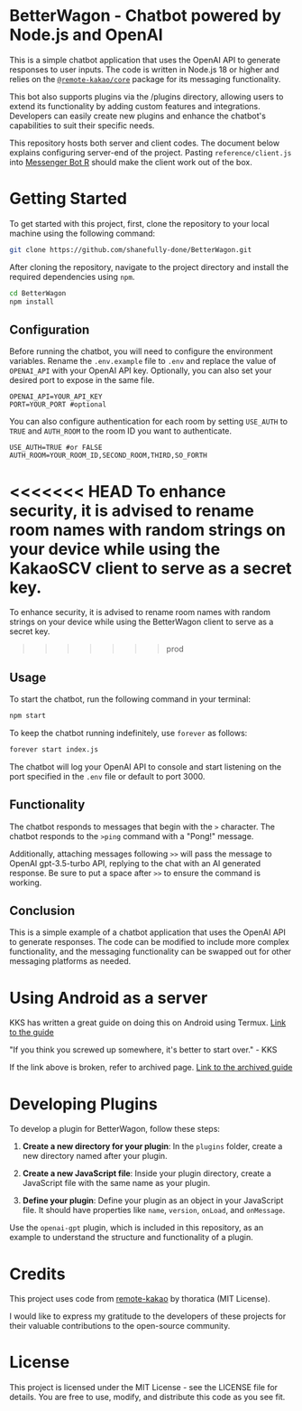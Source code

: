 # BetterWagon - Chatbot powered by Node.js and OpenAI

This is a simple chatbot application that uses the OpenAI API to generate responses to user inputs. The code is written in Node.js 18 or higher and relies on the [`@remote-kakao/core`](https://github.com/remote-kakao/core) package for its messaging functionality.

This bot also supports plugins via the /plugins directory, allowing users to extend its functionality by adding custom features and integrations. Developers can easily create new plugins and enhance the chatbot's capabilities to suit their specific needs.

This repository hosts both server and client codes. The document below explains configuring server-end of the project. Pasting `reference/client.js` into [Messenger Bot R](https://play.google.com/store/apps/details?id=com.xfl.msgbot&hl=ko&gl=US) should make the client work out of the box.

# Getting Started

To get started with this project, first, clone the repository to your local machine using the following command:

```bash
git clone https://github.com/shanefully-done/BetterWagon.git
```

After cloning the repository, navigate to the project directory and install the required dependencies using `npm`.

```bash
cd BetterWagon
npm install
```

## Configuration

Before running the chatbot, you will need to configure the environment variables. Rename the `.env.example` file to `.env` and replace the value of `OPENAI_API` with your OpenAI API key. Optionally, you can also set your desired port to expose in the same file.

```
OPENAI_API=YOUR_API_KEY
PORT=YOUR_PORT #optional
```

You can also configure authentication for each room by setting `USE_AUTH` to `TRUE` and `AUTH_ROOM` to the room ID you want to authenticate.

```
USE_AUTH=TRUE #or FALSE
AUTH_ROOM=YOUR_ROOM_ID,SECOND_ROOM,THIRD,SO_FORTH
```

<<<<<<< HEAD
To enhance security, it is advised to rename room names with random strings on your device while using the KakaoSCV client to serve as a secret key.
=======
To enhance security, it is advised to rename room names with random strings on your device while using the BetterWagon client to serve as a secret key.
>>>>>>> prod

## Usage

To start the chatbot, run the following command in your terminal:

```bash
npm start
```

To keep the chatbot running indefinitely, use `forever` as follows:

```bash
forever start index.js
```

The chatbot will log your OpenAI API to console and start listening on the port specified in the `.env` file or default to port 3000.

## Functionality

The chatbot responds to messages that begin with the `>` character. The chatbot responds to the `>ping` command with a "Pong!" message.

Additionally, attaching messages following `>>` will pass the message to OpenAI gpt-3.5-turbo API, replying to the chat with an AI generated response. Be sure to put a space after `>>` to ensure the command is working.

## Conclusion

This is a simple example of a chatbot application that uses the OpenAI API to generate responses. The code can be modified to include more complex functionality, and the messaging functionality can be swapped out for other messaging platforms as needed.

# Using Android as a server

KKS has written a great guide on doing this on Android using Termux. [Link to the guide](https://iris-kilometer-f84.notion.site/readme-43ed9bb956ae44e4824105087c83a1f5)

"If you think you screwed up somewhere, it's better to start over." - KKS

If the link above is broken, refer to archived page. [Link to the archived guide](https://web.archive.org/web/20240319035753/https://iris-kilometer-f84.notion.site/readme-43ed9bb956ae44e4824105087c83a1f5)

# Developing Plugins

To develop a plugin for BetterWagon, follow these steps:

1. **Create a new directory for your plugin**: In the `plugins` folder, create a new directory named after your plugin.

2. **Create a new JavaScript file**: Inside your plugin directory, create a JavaScript file with the same name as your plugin.

3. **Define your plugin**: Define your plugin as an object in your JavaScript file. It should have properties like `name`, `version`, `onLoad`, and `onMessage`.

Use the `openai-gpt` plugin, which is included in this repository, as an example to understand the structure and functionality of a plugin.

# Credits

This project uses code from [remote-kakao](https://github.com/remote-kakao) by thoratica (MIT License).

I would like to express my gratitude to the developers of these projects for their valuable contributions to the open-source community.

# License

This project is licensed under the MIT License - see the LICENSE file for details. You are free to use, modify, and distribute this code as you see fit.
